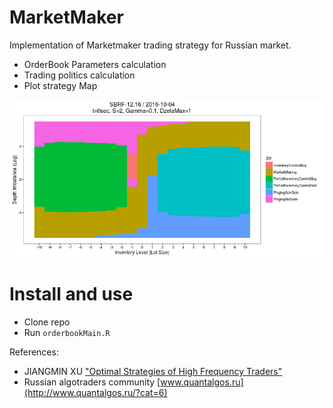 # MarketMaker
Implementation of Marketmaker trading strategy for Russian market.

* OrderBook Parameters calculation
* Trading politics calculation
* Plot strategy Map


![alt text](Demo/RawData/orderbook.gif "")

# Install and use

* Clone repo
* Run `orderbookMain.R`

References:

* JIANGMIN XU ["Optimal Strategies of High Frequency Traders"](https://scholar.princeton.edu/sites/default/files/JiangminXu_JobMarketPaper_Revised_0.pdf)
* Russian algotraders community [www.quantalgos.ru](http://www.quantalgos.ru/?cat=6)
